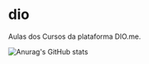 # dio
Aulas dos Cursos da plataforma DIO.me.

![Anurag's GitHub stats](https://github-readme-stats.vercel.app/api?username=PabloAlvesMelo&show_icons=true&bg_color=00000000)

